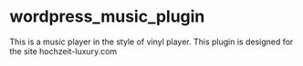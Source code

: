 # wordpress_music_plugin

This is a music player in the style of vinyl player.
This plugin is designed for the site hochzeit-luxury.com